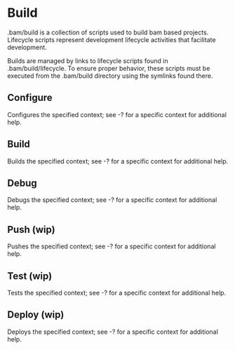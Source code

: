# Build
.bam/build is a collection of scripts used to build bam based projects. Lifecycle scripts represent development lifecycle activities that facilitate development.  

Builds are managed by links to lifecycle scripts found in .bam/build/lifecycle. To ensure proper behavior, these scripts must be executed from the .bam/build directory using the symlinks found there.

## Configure
Configures the specified context; see -? for a specific context for additional help.

## Build
Builds the specified context; see -? for a specific context for additional help.

## Debug
Debugs the specified context; see -? for a specific context for additional help.

## Push (wip)
Pushes the specified context; see -? for a specific context for additional help.

## Test (wip)
Tests the specified context; see -? for a specific context for additional help.

## Deploy (wip)
Deploys the specified context; see -? for a specific context for additional help.
